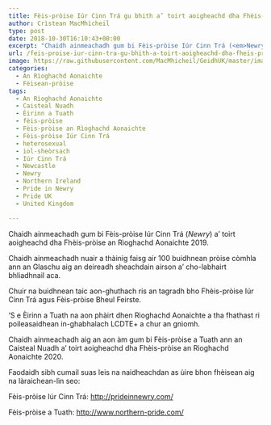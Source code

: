 ```yaml
---
title: Fèis-pròise Iúr Cinn Trá gu bhith a’ toirt aoigheachd dha Fhèis-pròise an Rìoghachd Aonaichte 2019
author: Crìstean MacMhìcheil
type: post
date: 2018-10-30T16:10:43+00:00
excerpt: "Chaidh ainmeachadh gum bi Fèis-pròise Iúr Cinn Trá (<em>Newry</em>) a' toirt aoigheachd dha Fhèis-pròise an Rìoghachd Aonaichte 2019."
url: /feis-proise-iur-cinn-tra-gu-bhith-a-toirt-aoigheachd-dha-fheis-proise-an-rioghachd-aonaichte-2019/
image: https://raw.githubusercontent.com/MacMhicheil/GeidhUK/master/images/.jpg
categories:
  - An Rìoghachd Aonaichte
  - Fèisean-pròise
tags:
  - An Rìoghachd Aonaichte
  - Caisteal Nuadh
  - Èirinn a Tuath
  - fèis-pròise
  - Fèis-pròise an Rìoghachd Aonaichte
  - Fèis-pròise Iúr Cinn Trá
  - heterosexual
  - iol-sheòrsach
  - Iúr Cinn Trá
  - Newcastle
  - Newry
  - Northern Ireland
  - Pride in Newry
  - Pride UK
  - United Kingdom

---
```

Chaidh ainmeachadh gum bi Fèis-pròise Iúr Cinn Trá (_Newry_) a&#8217; toirt aoigheachd dha Fhèis-pròise an Rìoghachd Aonaichte 2019.

Chaidh ainmeachadh nuair a thàinig faisg air 100 buidhnean pròise còmhla ann an Glaschu aig an deireadh sheachdain airson a&#8217; cho-labhairt bhliadhnail aca.

Chuir na buidhnean taic aon-ghuthach ris an tagradh bho Fhèis-pròise Iúr Cinn Trá agus Fèis-pròise Bheul Feirste.

&#8216;S e Èirinn a Tuath na aon phàirt dhen Rìoghachd Aonaichte a tha fhathast ri poileasaidhean in-ghabhalach LCDTE+ a chur an gnìomh.

Chaidh ainmeachadh aig an aon àm gum bi Fèis-pròise a Tuath ann an Caisteal Nuadh a&#8217; toirt aoigheachd dha Fhèis-pròise an Rìoghachd Aonaichte 2020.

Faodaidh sibh cumail suas leis na naidheachdan as ùire bhon fhèisean aig na làraichean-lìn seo:

Fèis-pròise Iúr Cinn Trá: <http://prideinnewry.com/>

Fèis-pròise a Tuath: <http://www.northern-pride.com/>

